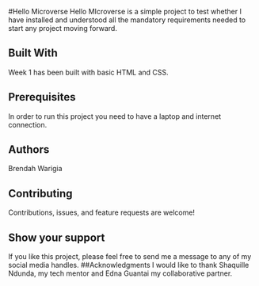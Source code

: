 #Hello Microverse 
Hello MIcroverse is a simple project to test whether I have installed and understood all the mandatory requirements needed to start any project moving forward.
## Built With
Week 1 has been built with basic HTML and CSS.
## Prerequisites
In order to run this project you need to have a laptop and internet connection. 
## Authors
Brendah Warigia
## Contributing
Contributions, issues, and feature requests are welcome!
## Show your support
If you like this project, please feel free to send me a message to any of my social media handles.
##Acknowledgments
I would like to thank Shaquille Ndunda, my tech mentor and Edna Guantai my collaborative partner.


